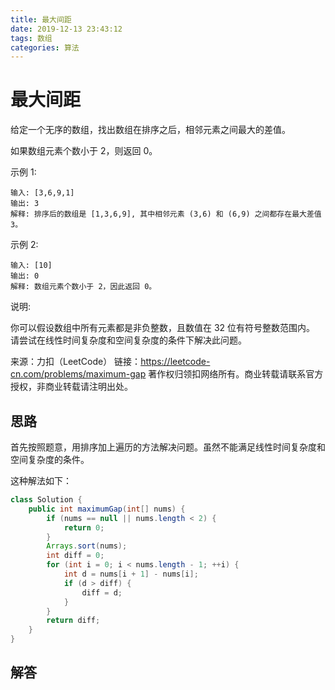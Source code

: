 ```yaml
---
title: 最大间距
date: 2019-12-13 23:43:12
tags: 数组
categories: 算法
---
```


# 最大间距

给定一个无序的数组，找出数组在排序之后，相邻元素之间最大的差值。

如果数组元素个数小于 2，则返回 0。

示例 1:

```
输入: [3,6,9,1]
输出: 3
解释: 排序后的数组是 [1,3,6,9], 其中相邻元素 (3,6) 和 (6,9) 之间都存在最大差值 3。
```

示例 2:

```
输入: [10]
输出: 0
解释: 数组元素个数小于 2，因此返回 0。
```

说明:

你可以假设数组中所有元素都是非负整数，且数值在 32 位有符号整数范围内。
请尝试在线性时间复杂度和空间复杂度的条件下解决此问题。

来源：力扣（LeetCode）
链接：https://leetcode-cn.com/problems/maximum-gap
著作权归领扣网络所有。商业转载请联系官方授权，非商业转载请注明出处。

## 思路

首先按照题意，用排序加上遍历的方法解决问题。虽然不能满足线性时间复杂度和空间复杂度的条件。

这种解法如下：

```java
class Solution {
    public int maximumGap(int[] nums) {
        if (nums == null || nums.length < 2) {
            return 0;
        }
        Arrays.sort(nums);
        int diff = 0;
        for (int i = 0; i < nums.length - 1; ++i) {
            int d = nums[i + 1] - nums[i];
            if (d > diff) {
                diff = d;
            }
        }
        return diff;
    }
}
```

## 解答